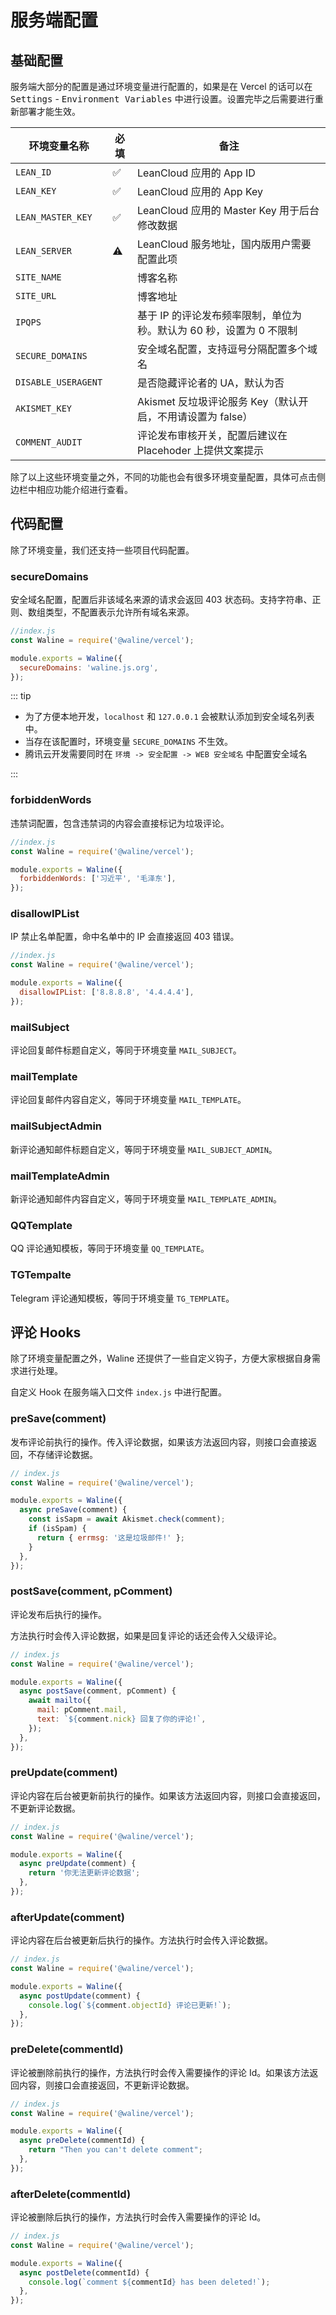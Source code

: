 # 服务端配置

## 基础配置

服务端大部分的配置是通过环境变量进行配置的，如果是在 Vercel 的话可以在 <kbd>Settings</kbd> - <kbd>Environment Variables</kbd> 中进行设置。设置完毕之后需要进行重新部署才能生效。

| 环境变量名称        | 必填 | 备注                                                                |
| ------------------- | ---- | ------------------------------------------------------------------- |
| `LEAN_ID`           | ✅   | LeanCloud 应用的 App ID                                             |
| `LEAN_KEY`          | ✅   | LeanCloud 应用的 App Key                                            |
| `LEAN_MASTER_KEY`   | ✅   | LeanCloud 应用的 Master Key 用于后台修改数据                        |
| `LEAN_SERVER`       | ⚠    | LeanCloud 服务地址，国内版用户需要配置此项                          |
| `SITE_NAME`         |      | 博客名称                                                            |
| `SITE_URL`          |      | 博客地址                                                            |
| `IPQPS`             |      | 基于 IP 的评论发布频率限制，单位为秒。默认为 60 秒，设置为 0 不限制 |
| `SECURE_DOMAINS`    |      | 安全域名配置，支持逗号分隔配置多个域名                              |
| `DISABLE_USERAGENT` |      | 是否隐藏评论者的 UA，默认为否                                       |
| `AKISMET_KEY`       |      | Akismet 反垃圾评论服务 Key（默认开启，不用请设置为 false）          |
| `COMMENT_AUDIT`     |      | 评论发布审核开关，配置后建议在 Placehoder 上提供文案提示            |

除了以上这些环境变量之外，不同的功能也会有很多环境变量配置，具体可点击侧边栏中相应功能介绍进行查看。

## 代码配置

除了环境变量，我们还支持一些项目代码配置。

### secureDomains

安全域名配置，配置后非该域名来源的请求会返回 403 状态码。支持字符串、正则、数组类型，不配置表示允许所有域名来源。

```js
//index.js
const Waline = require('@waline/vercel');

module.exports = Waline({
  secureDomains: 'waline.js.org',
});
```

::: tip

- 为了方便本地开发，`localhost` 和 `127.0.0.1` 会被默认添加到安全域名列表中。
- 当存在该配置时，环境变量 `SECURE_DOMAINS` 不生效。
- 腾讯云开发需要同时在 `环境 -> 安全配置 -> WEB 安全域名` 中配置安全域名

:::

### forbiddenWords

违禁词配置，包含违禁词的内容会直接标记为垃圾评论。

```js
//index.js
const Waline = require('@waline/vercel');

module.exports = Waline({
  forbiddenWords: ['习近平', '毛泽东'],
});
```

### disallowIPList

IP 禁止名单配置，命中名单中的 IP 会直接返回 403 错误。

```js
//index.js
const Waline = require('@waline/vercel');

module.exports = Waline({
  disallowIPList: ['8.8.8.8', '4.4.4.4'],
});
```

### mailSubject

评论回复邮件标题自定义，等同于环境变量 `MAIL_SUBJECT`。

### mailTemplate

评论回复邮件内容自定义，等同于环境变量 `MAIL_TEMPLATE`。

### mailSubjectAdmin

新评论通知邮件标题自定义，等同于环境变量 `MAIL_SUBJECT_ADMIN`。

### mailTemplateAdmin

新评论通知邮件内容自定义，等同于环境变量 `MAIL_TEMPLATE_ADMIN`。

### QQTemplate

QQ 评论通知模板，等同于环境变量 `QQ_TEMPLATE`。

### TGTempalte

Telegram 评论通知模板，等同于环境变量 `TG_TEMPLATE`。

## 评论 Hooks

除了环境变量配置之外，Waline 还提供了一些自定义钩子，方便大家根据自身需求进行处理。

自定义 Hook 在服务端入口文件 `index.js` 中进行配置。

### preSave(comment)

发布评论前执行的操作。传入评论数据，如果该方法返回内容，则接口会直接返回，不存储评论数据。

```js
// index.js
const Waline = require('@waline/vercel');

module.exports = Waline({
  async preSave(comment) {
    const isSapm = await Akismet.check(comment);
    if (isSpam) {
      return { errmsg: '这是垃圾邮件!' };
    }
  },
});
```

### postSave(comment, pComment)

评论发布后执行的操作。

方法执行时会传入评论数据，如果是回复评论的话还会传入父级评论。

```js
// index.js
const Waline = require('@waline/vercel');

module.exports = Waline({
  async postSave(comment, pComment) {
    await mailto({
      mail: pComment.mail,
      text: `${comment.nick} 回复了你的评论!`,
    });
  },
});
```

### preUpdate(comment)

评论内容在后台被更新前执行的操作。如果该方法返回内容，则接口会直接返回，不更新评论数据。

```js
// index.js
const Waline = require('@waline/vercel');

module.exports = Waline({
  async preUpdate(comment) {
    return '你无法更新评论数据';
  },
});
```

### afterUpdate(comment)

评论内容在后台被更新后执行的操作。方法执行时会传入评论数据。

```js
// index.js
const Waline = require('@waline/vercel');

module.exports = Waline({
  async postUpdate(comment) {
    console.log(`${comment.objectId} 评论已更新!`);
  },
});
```

### preDelete(commentId)

评论被删除前执行的操作，方法执行时会传入需要操作的评论 Id。如果该方法返回内容，则接口会直接返回，不更新评论数据。

```js
// index.js
const Waline = require('@waline/vercel');

module.exports = Waline({
  async preDelete(commentId) {
    return "Then you can't delete comment";
  },
});
```

### afterDelete(commentId)

评论被删除后执行的操作，方法执行时会传入需要操作的评论 Id。

```js
// index.js
const Waline = require('@waline/vercel');

module.exports = Waline({
  async postDelete(commentId) {
    console.log(`comment ${commentId} has been deleted!`);
  },
});
```

